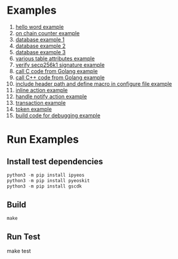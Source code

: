 # Examples
1. [hello word example](./hello)
2. [on chain counter example](./counter)
3. [database example 1](./database1)
4. [database example 2](./database2)
5. [database example 3](./database3)
6. [various table attributes example](./tablestruct)
7. [verify secp256k1 signature example](./verifysignature)
8. [call C code from Golang example](./callc)
9. [call C++ code from Golang example](./callcpp)
10. [include header path and define macro in configure file example ](./customtarget)
11. [inline action example](./inlineaction)
12. [handle notify action example](./notification)
13. [transaction example](./transaction)
14. [token example](./token)
15. [build code for debugging example](./codedebugging)

# Run Examples

## Install test dependencies

```python
python3 -m pip install ipyeos
python3 -m pip install pyeoskit
python3 -m pip install gscdk
```

## Build

```
make
```

## Run Test

make test
